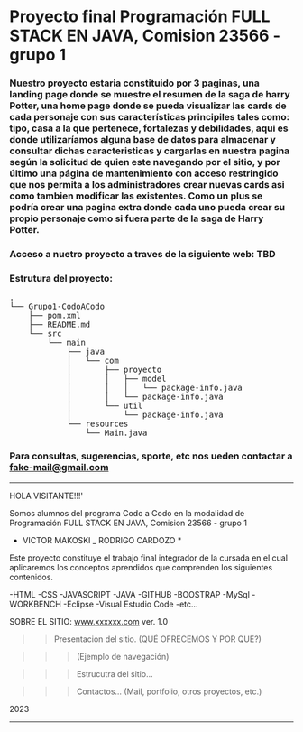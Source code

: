 
# Proyecto final Programación FULL STACK EN JAVA, Comision 23566 - grupo 1

### Nuestro proyecto estaria constituido por 3 paginas, una landing page donde se muestre el resumen de la saga de harry Potter, una home page donde se pueda visualizar las cards de cada personaje con sus características principiles tales como: tipo, casa a la que pertenece, fortalezas y debilidades, aqui es donde utilizaríamos alguna base de datos para almacenar y consultar dichas caracteristicas y cargarlas en nuestra pagina según la solicitud de quien este navegando por el sitio, y por último una página de mantenimiento con acceso restringido que nos permita a los administradores crear nuevas cards asi como tambien modificar las existentes. Como un plus se podría crear una pagina extra donde cada uno pueda crear su propio personaje como si fuera parte de la saga de Harry Potter. 

### Acceso a nuetro proyecto a traves de la siguiente web: TBD

### Estrutura del proyecto:

<pre>
.
└── Grupo1-CodoACodo
    ├── pom.xml
    ├── README.md
    └── src
        └── main
            ├── java
            │   └── com
            │       ├── proyecto
            │       │   ├── model
            │       │   │   └── package-info.java
            │       │   └── package-info.java
            │       └── util
            │           └── package-info.java
            └── resources
                └── Main.java
</pre>

### Para consultas, sugerencias, sporte, etc nos ueden contactar a fake-mail@gmail.com



------------


HOLA VISITANTE!!!'

Somos alumnos del programa Codo a Codo en la modalidad de Programación FULL STACK EN JAVA, Comision 23566 - grupo 1

- VICTOR MAKOSKI _ RODRIGO CARDOZO \*

Este proyecto constituye el trabajo final integrador de la cursada en el cual aplicaremos los conceptos aprendidos
que comprenden los siguientes contenidos.

-HTML
-CSS
-JAVASCRIPT
-JAVA
-GITHUB
-BOOSTRAP
-MySql
-WORKBENCH
-Eclipse
-Visual Estudio Code
-etc...

SOBRE EL SITIO: www.xxxxxx.com ver. 1.0

> > Presentacion del sitio.
> > (QUÉ OFRECEMOS Y POR QUE?)

> > > (Ejemplo de navegación)

> > > Estrucutra del sitio...

> > > Contactos... (Mail, portfolio, otros proyectos, etc.)

2023

------------

